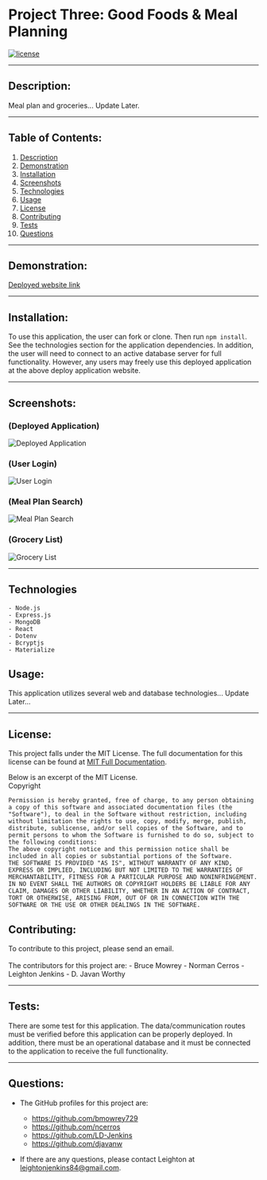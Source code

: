 # Project Three:  Good Foods & Meal Planning

  [![license](https://img.shields.io/badge/license-MIT-blue.svg)](https://choosealicense.com/licenses/mit/)

***

  ## Description:
  Meal plan and groceries... Update Later. 
  
***
  ## Table of Contents:
  1.  [Description](#description)
  2.  [Demonstration](#demonstration)
  3.  [Installation](#installation)
  4.  [Screenshots](#screenshots)
  5.  [Technologies](#technologies)
  6.  [Usage](#usage)
  7.  [License](#license)
  8.  [Contributing](#contributing)
  9.  [Tests](#tests)
  10.  [Questions](#questions)

***
  ## Demonstration:
  [Deployed website link]()

***
  ## Installation:
  To use this application, the user can fork or clone.  Then run `npm install`. See the technologies section for the application dependencies.  In addition, the user will need to connect to an active database server for full functionality.  However, any users may freely use this deployed application at the above deploy application website.

***
  ## Screenshots:
  ### (Deployed Application)
  ![Deployed Application]()

  ### (User Login)
  ![User Login]()

  ### (Meal Plan Search)
  ![Meal Plan Search]()

  ### (Grocery List)
  ![Grocery List]()

***
  ## Technologies
    - Node.js
    - Express.js
    - MongoDB
    - React
    - Dotenv
    - Bcryptjs
    - Materialize

  ## Usage:
  This application utilizes several web and database technologies... Update Later...  
   
***
  ## License:
  This project falls under the MIT License.  The full documentation for this license can be found at [MIT Full Documentation](https://choosealicense.com/licenses/mit).

  Below is an excerpt of the MIT License.
  <br>
  Copyright <YEAR> <COPYRIGHT HOLDER>
    
    Permission is hereby granted, free of charge, to any person obtaining a copy of this software and associated documentation files (the "Software"), to deal in the Software without restriction, including without limitation the rights to use, copy, modify, merge, publish, distribute, sublicense, and/or sell copies of the Software, and to permit persons to whom the Software is furnished to do so, subject to the following conditions:
    The above copyright notice and this permission notice shall be included in all copies or substantial portions of the Software.
    THE SOFTWARE IS PROVIDED "AS IS", WITHOUT WARRANTY OF ANY KIND, EXPRESS OR IMPLIED, INCLUDING BUT NOT LIMITED TO THE WARRANTIES OF MERCHANTABILITY, FITNESS FOR A PARTICULAR PURPOSE AND NONINFRINGEMENT. IN NO EVENT SHALL THE AUTHORS OR COPYRIGHT HOLDERS BE LIABLE FOR ANY CLAIM, DAMAGES OR OTHER LIABILITY, WHETHER IN AN ACTION OF CONTRACT, TORT OR OTHERWISE, ARISING FROM, OUT OF OR IN CONNECTION WITH THE SOFTWARE OR THE USE OR OTHER DEALINGS IN THE SOFTWARE.

  ## Contributing:
  To contribute to this project, please send an email.  
  <br>
  The contributors for this project are:
    - Bruce Mowrey
    - Norman Cerros
    - Leighton Jenkins
    - D. Javan Worthy

***
  ## Tests:
  There are some test for this application.  The data/communication routes must be verified before this application can be properly deployed.  In addition, there must be an operational database  and it must be connected to the application to receive the full functionality.  

***
  ## Questions:
  - The GitHub profiles for this project are:
    - https://github.com/bmowrey729
    - https://github.com/ncerros
    - https://github.com/LD-Jenkins
    - https://github.com/djavanw
 
  - If there are any questions, please contact Leighton at leightonjenkins84@gmail.com.